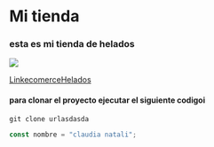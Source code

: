 # Mi tienda

### esta es mi tienda de helados

![](https://res.cloudinary.com/dv6nijgvd/image/upload/v1685584987/ecomerce/Cremas_pwicxc.png)

[LinkecomerceHelados](https://comision-432401.vercel.app/)

#### para clonar el proyecto ejecutar el siguiente codigoi

```
git clone urlasdasda
```

```javascript
const nombre = "claudia natali";
```
